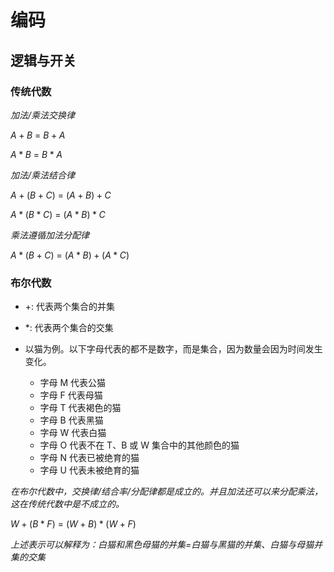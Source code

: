# 编码



## 逻辑与开关

### 传统代数

*加法/乘法交换律*

$A+B$ = $B+A$

$A*B$ = $B*A$

*加法/乘法结合律*

$A+(B+C)$ = $(A+B)+C$

$A*(B*C)$ = $(A*B)*C$

*乘法遵循加法分配律*

$A*(B+C)$ = $(A*B)+(A*C)$

### 布尔代数

- +: 代表两个集合的并集
- *: 代表两个集合的交集

- 以猫为例。以下字母代表的都不是数字，而是集合，因为数量会因为时间发生变化。
  - 字母 M 代表公猫
  - 字母 F 代表母猫
  - 字母 T 代表褐色的猫
  - 字母 B 代表黑猫
  - 字母 W 代表白猫
  - 字母 O 代表不在 T、B 或 W 集合中的其他颜色的猫
  - 字母 N 代表已被绝育的猫
  - 字母 U 代表未被绝育的猫


*在布尔代数中，交换律/结合率/分配律都是成立的。并且加法还可以来分配乘法，这在传统代数中是不成立的。*

$W+(B*F)$ = $(W+B)*(W+F)$

*上述表示可以解释为：白猫和黑色母猫的并集=白猫与黑猫的并集、白猫与母猫并集的交集*